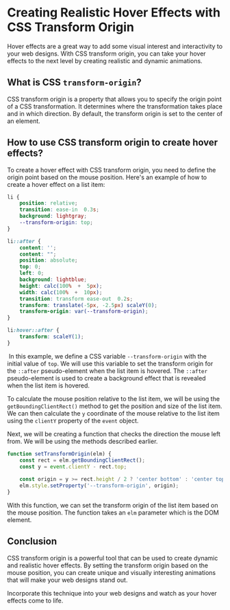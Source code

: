 
# Creating Realistic Hover Effects with CSS Transform Origin

Hover effects are a great way to add some visual interest and interactivity to your web designs. With CSS transform origin, you can take your hover effects to the next level by creating realistic and dynamic animations.

## What is CSS `transform-origin`?

CSS transform origin is a property that allows you to specify the origin point of a CSS transformation. It determines where the transformation takes place and in which direction. By default, the transform origin is set to the center of an element.

## How to use CSS transform origin to create hover effects?

To create a hover effect with CSS transform origin, you need to define the origin point based on the mouse position. Here's an example of how to create a hover effect on a list item:

```css
li {
	position: relative;
	transition: ease-in  0.3s;
	background: lightgray;
	--transform-origin: top;
}

li::after {
	content: '';
	content: "";
	position: absolute;
	top: 0;
	left: 0;
	background: lightblue;
	height: calc(100%  +  5px);
	width: calc(100%  +  10px);
	transition: transform ease-out  0.2s;
	transform: translate(-5px, -2.5px) scaleY(0);
	transform-origin: var(--transform-origin);
}

li:hover::after {
	transform: scaleY(1);
}
```
​
In this example, we define a CSS variable `--transform-origin` with the initial value of `top`. We will use this variable to set the transform origin for the `::after` pseudo-element when the list item is hovered. The `::after` pseudo-element is used to create a background effect that is revealed when the list item is hovered.

To calculate the mouse position relative to the list item, we will be using the `getBoundingClientRect()` method to get the position and size of the list item. We can then calculate the `y` coordinate of the mouse relative to the list item using the `clientY` property of the `event` object. 

Next, we will be creating a function that checks the direction the mouse left from. We will be using the methods described earlier.

```js
function setTransformOrigin(elm) { 
	const rect = elm.getBoundingClientRect(); 
	const y = event.clientY - rect.top;
	
	const origin = y >= rect.height / 2 ? 'center bottom' : 'center top';
	elm.style.setProperty('--transform-origin', origin); 
}
```


With this function, we can set the transform origin of the list item based on the mouse position.  The function takes an `elm` parameter which is the DOM element. 

## Conclusion

CSS transform origin is a powerful tool that can be used to create dynamic and realistic hover effects. By setting the transform origin based on the mouse position, you can create unique and visually interesting animations that will make your web designs stand out.

Incorporate this technique into your web designs and watch as your hover effects come to life.
